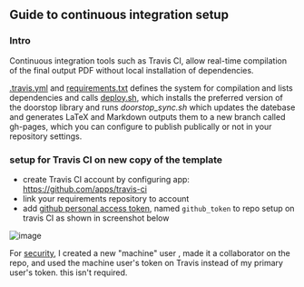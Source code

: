 
## Guide to continuous integration setup

### Intro

Continuous integration tools such as Travis CI, allow real-time compilation of the final output PDF without local installation of dependencies.

[.travis.yml](../.travis.yml) and [requirements.txt](requirements.txt)  defines the system for compilation and lists dependencies and calls [deploy.sh](../deploy.sh), which  installs the preferred version of the doorstop library and runs  _doorstop_sync.sh_ which updates the datebase and generates LaTeX and Markdown outputs them to a new branch called gh-pages, which you can configure to publish publically or not in your repository settings.

### setup for Travis CI on new copy of the template

- create Travis CI account by configuring app: https://github.com/apps/travis-ci
- link your requirements repository to account
- add [github personal access token](https://docs.github.com/en/github/authenticating-to-github/creating-a-personal-access-token), named `github_token` to repo setup on travis CI as shown in screenshot below


![image](https://user-images.githubusercontent.com/1025951/113973312-f5664e80-97f0-11eb-8e14-45d2498cafb6.png)

For [security](https://blog.travis-ci.com/2017-05-08-security-advisory), I created a new "machine" user , made it a collaborator on the repo, and used the machine user's token on Travis instead of my primary user's token. this isn't required.
